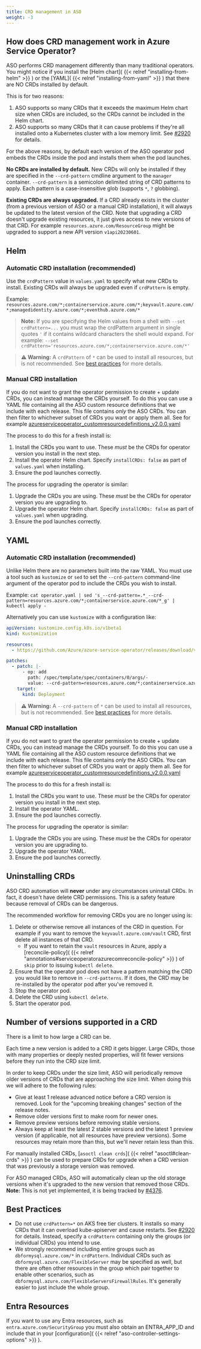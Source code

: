 ```yaml
---
title: CRD management in ASO
weight: -3
---
```


## How does CRD management work in Azure Service Operator?

ASO performs CRD management differently than many traditional operators. You might notice if you install the
[Helm chart]( {{< relref "installing-from-helm" >}} ) or the [YAML]( {{< relref "installing-from-yaml" >}} ) that there are NO CRDs installed by default.

This is for two reasons:

1. ASO supports so many CRDs that it exceeds the maximum Helm chart size when CRDs are included, so the CRDs cannot be 
   included in the Helm chart.
2. ASO supports so many CRDs that it can cause problems if they're all installed onto a Kubernetes cluster with a low
   memory limit. See [#2920](https://github.com/Azure/azure-service-operator/issues/2920) for details.

For the above reasons, by default each version of the ASO operator pod embeds the CRDs inside the pod and installs them when
the pod launches. 

**No CRDs are installed by default.** New CRDs will only be installed if they are specified in the 
`--crd-pattern` cmdline argument to the `manager` container. `--crd-pattern` is a semicolon delimited string of CRD
patterns to apply. Each pattern is a case-insensitive glob (supports `*`, `?` globbing).

**Existing CRDs are always upgraded.** If a CRD already exists in the cluster (from a previous version of ASO or 
a manual CRD installation), it will always be updated to the latest version of the CRD. Note that upgrading a CRD doesn't
upgrade existing resources, it just gives access to new versions of that CRD. For example `resources.azure.com/ResourceGroup`
might be upgraded to support a new API version `v1api20230601`.

## Helm

### Automatic CRD installation (recommended)

Use the `crdPattern` value in `values.yaml` to specify what new CRDs to install. Existing CRDs will always be upgraded
even if `crdPattern` is empty.

Example: `resources.azure.com/*;containerservice.azure.com/*;keyvault.azure.com/*;managedidentity.azure.com/*;eventhub.azure.com/*`

> **Note:** If you are specifying the Helm values from a shell with `--set crdPattern=...` you must wrap the crdPattern
> argument in single quotes `'` if it contains wildcard characters the shell would expand. For example:
> `--set crdPattern='resources.azure.com/*;containerservice.azure.com/*'`

> **⚠️ Warning:** A `crdPattern` of `*` can be used to install all resources, but is not recommended.
> See [best practices](#best-practices) for more details.

### Manual CRD installation

If you do not want to grant the operator permission to create + update CRDs, you can instead manage the CRDs yourself.
To do this you can use a YAML file containing all the ASO custom resource definitions that we include with each release. 
This file contains _only_ the ASO CRDs.
You can then filter to whichever subset of CRDs you want or apply them all. 
See for example [azureserviceoperator_customresourcedefinitions_v2.0.0.yaml](https://github.com/Azure/azure-service-operator/releases/download/v2.0.0/azureserviceoperator_customresourcedefinitions_v2.0.0.yaml)

The process to do this for a fresh install is:

1. Install the CRDs you want to use. These _must_ be the CRDs for operator version you install in the next step.
2. Install the operator Helm chart. Specify `installCRDs: false` as part of `values.yaml` when installing.
3. Ensure the pod launches correctly.

The process for upgrading the operator is similar:

1. Upgrade the CRDs you are using. These _must_ be the CRDs for operator version you are upgrading to.
2. Upgrade the operator Helm chart. Specify `installCRDs: false` as part of `values.yaml` when upgrading.
3. Ensure the pod launches correctly.

## YAML

### Automatic CRD installation (recommended)

Unlike Helm there are no parameters built into the raw YAML. You must use a tool such as `kustomize` or `sed` to
set the `--crd-pattern` command-line argument of the operator pod to include the CRDs you wish to install.

Example: `cat operator.yaml | sed 's_--crd-pattern=.*_--crd-pattern=resources.azure.com/*;containerservice.azure.com/*_g' | kubectl apply -`

Alternatively you can use `kustomize` with a configuration like:
```yaml
apiVersion: kustomize.config.k8s.io/v1beta1
kind: Kustomization

resources:
  - https://github.com/Azure/azure-service-operator/releases/download/v2.1.0/azureserviceoperator_v2.1.0.yaml

patches:
  - patch: |-
      - op: add
        path: /spec/template/spec/containers/0/args/-
        value: --crd-pattern=resources.azure.com/*;containerservice.azure.com/*;keyvault.azure.com/*;managedidentity.azure.com/*;eventhub.azure.com/*
    target:
      kind: Deployment
```

> **⚠️ Warning:** A `--crd-pattern` of `*` can be used to install all resources, but is not recommended.
> See [best practices](#best-practices) for more details.

### Manual CRD installation

If you do not want to grant the operator permission to create + update CRDs, you can instead manage the CRDs yourself.
To do this you can use a YAML file containing all the ASO custom resource definitions that we include with each release.
This file contains _only_ the ASO CRDs.
You can then filter to whichever subset of CRDs you want or apply them all.
See for example [azureserviceoperator_customresourcedefinitions_v2.0.0.yaml](https://github.com/Azure/azure-service-operator/releases/download/v2.0.0/azureserviceoperator_customresourcedefinitions_v2.0.0.yaml)

The process to do this for a fresh install is:

1. Install the CRDs you want to use. These _must_ be the CRDs for operator version you install in the next step.
2. Install the operator YAML.
3. Ensure the pod launches correctly.

The process for upgrading the operator is similar:

1. Upgrade the CRDs you are using. These _must_ be the CRDs for operator version you are upgrading to.
2. Upgrade the operator YAML.
3. Ensure the pod launches correctly.

## Uninstalling CRDs

ASO CRD automation will **never** under any circumstances uninstall CRDs. In fact, it doesn't have delete CRD permissions.
This is a safety feature because removal of CRDs can be dangerous.

The recommended workflow for removing CRDs you are no longer using is:

1. Delete or otherwise remove all instances of the CRD in question. For example if you want to remove the 
   `keyvault.azure.com/vault` CRD, first delete all instances of that CRD.
   * If you want to retain the `vault` resources in Azure, apply a [reconcile-policy]( {{< relref "annotations#serviceoperatorazurecomreconcile-policy" >}} )
     of `skip` prior to issuing `kubectl delete`.
2. Ensure that the operator pod does not have a pattern matching the CRD you would like to remove in `--crd-patterns`.
   If it does, the CRD may be re-installed by the operator pod after you've removed it.
3. Stop the operator pod.
4. Delete the CRD using `kubectl delete`.
5. Start the operator pod.

## Number of versions supported in a CRD

There is a limit to how large a CRD can be.

Each time a new version is added to a CRD it gets bigger. Large CRDs, those with many properties or deeply nested 
properties, will fit fewer versions before they run into the CRD size limit.

In order to keep CRDs under the size limit, ASO will periodically remove older versions of CRDs that are approaching
the size limit. When doing this we will adhere to the following rules:

* Give at least 1 release advanced notice before a CRD version is removed. Look for the "upcoming breaking changes" 
  section of the release notes.
* Remove older versions first to make room for newer ones.
* Remove preview versions before removing stable versions.
* Always keep at least the latest 2 stable versions and the latest 1 preview version (if applicable, 
  not all resources have preview versions). Some resources may retain more than this, but we'll never retain less than
  this.

For manually installed CRDs, [`asoctl clean crds`]( {{< relref "asoctl#clean-crds" >}} ) can be used to prepare
CRDs for upgrade when a CRD version that was previously a storage version was removed.

For ASO managed CRDs, ASO will automatically clean up the old storage versions when it's upgraded to the new version
that removed those CRDs. **Note:** This is not yet implemented, it is being tracked by 
[#4376](https://github.com/Azure/azure-service-operator/issues/4376).

## Best Practices

* Do not use `crdPattern=*` on AKS free tier clusters. It installs so many CRDs that it can overload kube-apiserver and cause
  restarts. See [#2920](https://github.com/Azure/azure-service-operator/issues/2920) for details. Instead, specify
  a `crdPattern` containing only the groups (or individual CRDs) you intend to use.
* We strongly recommend including entire groups such as `dbformysql.azure.com/*` in `crdPattern`. Individual CRDs such as
  `dbformysql.azure.com/FlexibleServer` may be specified as well, but there are often other resources in the 
  group which pair together to enable other scenarios, such as `dbformysql.azure.com/FlexibleServersFirewallRules`.
  It's generally easier to just include the whole group.

## Entra Resources

If you want to use any Entra resources, such as `entra.azure.com/SecurityGroup` you must also obtain an ENTRA_APP_ID and include that in your [configuration]( {{< relref "aso-controller-settings-options" >}} ). 
